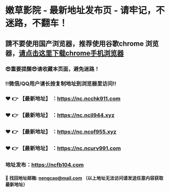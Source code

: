 # 嫩草影院 - 最新地址发布页 - 请牢记，不迷路，不翻车！

## 請不要使用国产浏览器，推荐使用谷歌chrome 浏览器，<a href = "https://www.google.cn/chrome/">请点击这里下载chrome手机浏览器</a>

### :sunglasses:重要提醒:sunglasses:请收藏本页面，避免迷路！
### ‼️微信/QQ用户请长按复制地址到浏览器里访问‼️

### :heart: :point_right: 【最新地址】 ：https://nc.ncchk911.com
### :heart: :point_right: 【最新地址】 ：https://nc.ncil944.xyz
### :heart: :point_right: 【最新地址】 ：https://nc.ncof955.xyz
### :heart: :point_right: 【最新地址】 ：https://nc.ncurv991.com

### 地址发布：https://ncfb104.com

#### :e-mail: __找回地址邮箱: nengcao@mail.com （以上地址无法访问请发送任意内容获取最新地址）__

